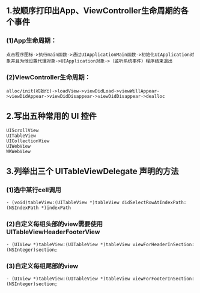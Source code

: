 ## 1.按顺序打印出App、ViewController生命周期的各个事件
### (1)App生命周期：
```
点击程序图标->执行main函数->通过UIApplicationMain函数->初始化UIApplication对象并且为他设置代理对象->UIApplication对象->（监听系统事件）程序结束退出
```
### (2)ViewController生命周期：
```
alloc/init(初始化)->loadView->viewDidLoad->viewWillAppear->viewDidAppear->viewDidDisappear->viewDidDisappear->dealloc
```
## 2.写出五种常用的 UI 控件
``` 
UIScrollView
UITableView
UICollectionView
UIWebView
WKWebView
```
## 3.列举出三个 UITableViewDelegate 声明的方法
### (1)选中某行cell调用
```
- (void)tableView:(UITableView *)tableView didSelectRowAtIndexPath:(NSIndexPath *)indexPath
```
### (2)自定义每组头部的view需要使用UITableViewHeaderFooterView
```
- (UIView *)tableView:(UITableView *)tableView viewForHeaderInSection:(NSInteger)section; 
```
### (3)自定义每组尾部的view
```
- (UIView *)tableView:(UITableView *)tableView viewForFooterInSection:(NSInteger)section;
```
